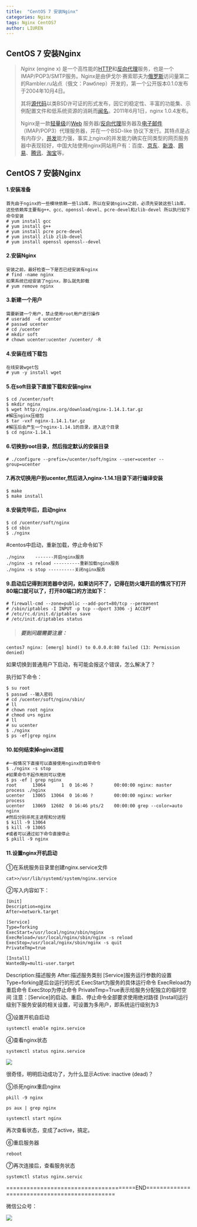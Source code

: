 ```yaml
---
title:  "CentOS 7 安装Nginx"
categories: Nginx
tags: Nginx CentOS7
author: LIUREN
---
```


## CentOS 7 安装Nginx

> *Nginx* (engine x) 是一个高性能的[HTTP](https://baike.baidu.com/item/HTTP)和[反向代理](https://baike.baidu.com/item/%E5%8F%8D%E5%90%91%E4%BB%A3%E7%90%86/7793488)服务，也是一个IMAP/POP3/SMTP服务。Nginx是由伊戈尔·赛索耶夫为[俄罗斯](https://baike.baidu.com/item/%E4%BF%84%E7%BD%97%E6%96%AF/125568)访问量第二的Rambler.ru站点（俄文：Рамблер）开发的，第一个公开版本0.1.0发布于2004年10月4日。
>
> 其将[源代码](https://baike.baidu.com/item/%E6%BA%90%E4%BB%A3%E7%A0%81)以类BSD许可证的形式发布，因它的稳定性、丰富的功能集、示例配置文件和低系统资源的消耗而[闻名](https://baike.baidu.com/item/%E9%97%BB%E5%90%8D/2303308)。2011年6月1日，nginx 1.0.4发布。
>
> Nginx是一款[轻量级](https://baike.baidu.com/item/%E8%BD%BB%E9%87%8F%E7%BA%A7/10002835)的[Web](https://baike.baidu.com/item/Web/150564) 服务器/[反向代理](https://baike.baidu.com/item/%E5%8F%8D%E5%90%91%E4%BB%A3%E7%90%86/7793488)服务器及[电子邮件](https://baike.baidu.com/item/%E7%94%B5%E5%AD%90%E9%82%AE%E4%BB%B6/111106)（IMAP/POP3）代理服务器，并在一个BSD-like 协议下发行。其特点是占有内存少，[并发](https://baike.baidu.com/item/%E5%B9%B6%E5%8F%91/11024806)能力强，事实上nginx的并发能力确实在同类型的网页服务器中表现较好，中国大陆使用nginx网站用户有：百度、[京东](https://baike.baidu.com/item/%E4%BA%AC%E4%B8%9C/210931)、[新浪](https://baike.baidu.com/item/%E6%96%B0%E6%B5%AA/125692)、[网易](https://baike.baidu.com/item/%E7%BD%91%E6%98%93/185754)、[腾讯](https://baike.baidu.com/item/%E8%85%BE%E8%AE%AF/112204)、[淘宝](https://baike.baidu.com/item/%E6%B7%98%E5%AE%9D/145661)等。



## CentOS 7 安装Nginx

#### 1.安装准备

```shell
首先由于nginx的一些模块依赖一些lib库，所以在安装nginx之前，必须先安装这些lib库，这些依赖库主要有g++、gcc、openssl-devel、pcre-devel和zlib-devel 所以执行如下命令安装
# yum install gcc
# yum install g++
# yum install pcre pcre-devel
# yum install zlib zlib-devel
# yum install openssl openssl--devel
```

#### 2.安装Nginx

```shell
安装之前，最好检查一下是否已经安装有nginx
# find -name nginx  
如果系统已经安装了nginx，那么就先卸载
# yum remove nginx
```

#### 3.新建一个用户

```shell
需要新建一个用户，禁止使用root用户进行操作
# useradd  -d ucenter
# passwd ucenter
# cd /ucenter
# mkdir soft
# chown ucenter:ucenter /ucenter/ -R
```

#### 4.安装在线下载包

```shell
在线安装wget包
# yum -y install wget
```

#### 5.在soft目录下直接下载和安装nginx

```shell
$ cd /ucenter/soft
$ mkdir nginx
$ wget http://nginx.org/download/nginx-1.14.1.tar.gz
#解压nginx压缩包
$ tar -vxf nginx-1.14.1.tar.gz
#解压后会产生一个nginx-1.14.1的目录，进入这个目录
$ cd nginx-1.14.1
```

#### 6.切换到root目录，然后指定默认的安装目录

```shell
# ./configure --prefix=/ucenter/soft/nginx --user=ucenter --group=ucenter
```

#### 7.再次切换用户到ucenter,然后进入nginx-1.14.1目录下进行编译安装

```shell
$ make
$ make install
```

#### 8.安装完毕后，启动nginx

```shell
$ cd /ucenter/soft/nginx
$ cd sbin
$ ./nginx
```

#centos中启动，重新加载，停止命令如下

```shell
./nginx    -------开启nginx服务
./nginx -s reload ----------重新加载nginx服务
./nginx -s stop ----------关闭nginx服务
```

#### 9.启动后记得到浏览器中访问，如果访问不了，记得在防火墙开启的情况下打开80端口就可以了，打开80端口的方法如下：

```shell
# firewall-cmd --zone=public --add-port=80/tcp --permanent
# /sbin/iptables -I INPUT -p tcp --dport 3306 -j ACCEPT
# /etc/rc.d/init.d/iptables save
# /etc/init.d/iptables status
```



> ##### 要到问题需要注意：

```
centos7 nginx: [emerg] bind() to 0.0.0.0:80 failed (13: Permission denied)
```

如果切换到普通用户下启动，有可能会报这个错误，怎么解决了？

执行如下命令：

```shell
$ su root
$ passwd --输入密码
# cd /ucenter/soft/nginx/sbin/
# ll 
# chown root nginx
# chmod u+s nginx
# ll
# su ucenter
$ ./nginx
$ ps -ef|grep nginx
```

#### 10.如何结束掉nginx进程

```shell
#一般情况下直接可以直接使用nginx的自带命令
$ ./nginx -s stop
#如果命令不起作用则可以使用
$ ps -ef | grep nginx
root      13064      1  0 16:46 ?        00:00:00 nginx: master process ./nginx
ucenter   13065  13064  0 16:46 ?        00:00:00 nginx: worker process
ucenter   13069  12602  0 16:46 pts/2    00:00:00 grep --color=auto nginx
#然后分别杀死主进程和分进程
$ kill -9 13064
$ kill -9 13065
#或者可以通过如下命令直接停止
$ pkill -9 nginx
```

#### 11.设置nginx开机启动

①在系统服务目录里创建nginx.service文件

```shell
cat>>/usr/lib/systemd/system/nginx.service
```

②写入内容如下：

```shell
[Unit]
Description=nginx
After=network.target
  
[Service]
Type=forking
ExecStart=/usr/local/nginx/sbin/nginx
ExecReload=/usr/local/nginx/sbin/nginx -s reload
ExecStop=/usr/local/nginx/sbin/nginx -s quit
PrivateTmp=true
  
[Install]
WantedBy=multi-user.target
```

[Unit]: 服务的说明

 Description:描述服务
 After:描述服务类别
 [Service]服务运行参数的设置
 Type=forking是后台运行的形式
 ExecStart为服务的具体运行命令
 ExecReload为重启命令
 ExecStop为停止命令
 PrivateTmp=True表示给服务分配独立的临时空间
 注意：[Service]的启动、重启、停止命令全部要求使用绝对路径
 [Install]运行级别下服务安装的相关设置，可设置为多用户，即系统运行级别为3

③设置开机自启动

`systemctl enable nginx.service`

④查看nginx状态

`systemctl status nginx.service`

![](https://www.codepeople.cn/imges/xxx.png)

很奇怪，明明启动成功了，为什么显示Active: inactive (dead)？

⑤杀死nginx重启nginx

`pkill -9 nginx`

`ps aux | grep nginx`

`systemctl start nginx`

再次查看状态，变成了active，搞定。

⑥重启服务器

`reboot`

⑦再次连接后，查看服务状态

`systemctl status nginx.servic`

======================================END=============================================

微信公众号：

![](https://www.codepeople.cn/imges/weixin_icon/weixin.jpg)